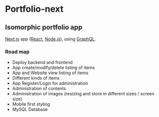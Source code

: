 # Portfolio-next

## Isomorphic portfolio app

[Next.js](https://nextjs.org) app ([React](https://facebook.github.io/react/), [Node.js](https://nodejs.org/)), using
[GraphQL](http://graphql.org/).

### Road map

- Deploy backend and frontend
- App create/modify/delete listing of items
- App and Website view listing of items
- Different kinds of items
- App Register/Login for administration
- Administration of contents
- Administration of images (resizing and store in different sizes / screen size)
- Mobile first styling
- MySQL Database
